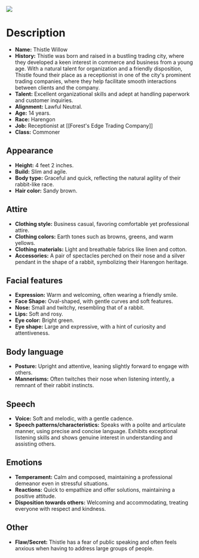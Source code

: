 ![](https://i.imgur.com/3iR6KQI.jpg)

# Description

- **Name:** Thistle Willow
- **History:** Thistle was born and raised in a bustling trading city, where they developed a keen interest in commerce and business from a young age. With a natural talent for organization and a friendly disposition, Thistle found their place as a receptionist in one of the city's prominent trading companies, where they help facilitate smooth interactions between clients and the company.
- **Talent:** Excellent organizational skills and adept at handling paperwork and customer inquiries.
- **Alignment:** Lawful Neutral.
- **Age:** 14 years.
- **Race:** Harengon
- **Job:** Receptionist at [[Forest's Edge Trading Company]]
- **Class:** Commoner

## Appearance

- **Height:** 4 feet 2 inches.
- **Build:** Slim and agile.
- **Body type:** Graceful and quick, reflecting the natural agility of their rabbit-like race.
- **Hair color:** Sandy brown.

## Attire

- **Clothing style:** Business casual, favoring comfortable yet professional attire.
- **Clothing colors:** Earth tones such as browns, greens, and warm yellows.
- **Clothing materials:** Light and breathable fabrics like linen and cotton.
- **Accessories:** A pair of spectacles perched on their nose and a silver pendant in the shape of a rabbit, symbolizing their Harengon heritage.

## Facial features

- **Expression:** Warm and welcoming, often wearing a friendly smile.
- **Face Shape:** Oval-shaped, with gentle curves and soft features.
- **Nose:** Small and twitchy, resembling that of a rabbit.
- **Lips:** Soft and rosy.
- **Eye color:** Bright green.
- **Eye shape:** Large and expressive, with a hint of curiosity and attentiveness.

## Body language

- **Posture:** Upright and attentive, leaning slightly forward to engage with others.
- **Mannerisms:** Often twitches their nose when listening intently, a remnant of their rabbit instincts.

## Speech

- **Voice:** Soft and melodic, with a gentle cadence.
- **Speech patterns/characteristics:** Speaks with a polite and articulate manner, using precise and concise language. Exhibits exceptional listening skills and shows genuine interest in understanding and assisting others.

## Emotions

- **Temperament:** Calm and composed, maintaining a professional demeanor even in stressful situations.
- **Reactions:** Quick to empathize and offer solutions, maintaining a positive attitude.
- **Disposition towards others:** Welcoming and accommodating, treating everyone with respect and kindness.

## Other

- **Flaw/Secret:** Thistle has a fear of public speaking and often feels anxious when having to address large groups of people.